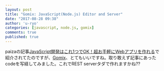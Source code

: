 ```yaml
---
layout: post
title: "Gomix: JavaScript(Node.js) Editor and Server"
date: "2017-08-28 09:38"
author: 'u-ryo'
categories: [javascript, node.js, gomix]
comments: true
published: true
---
```

paizaの記事[JavaScript開発はこれ1つでOK！超お手軽にWebアプリを作れる](http://paiza.hatenablog.com/entry/2017/03/13/JavaScript開発はこれ1つでOK！超お手軽にWebアプリを作れる)で紹介されてたのですが、[Gomix](https://glitch.com/edit/)、とてもいいですね。取り敢えず記事にあったcodeを写経してみました。これでREST serverタダで作れますかね??
